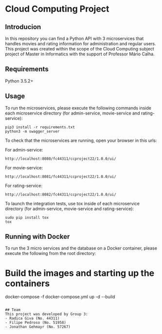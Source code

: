 # Cloud Computing Project

## Introducion
In this repository you can find a Python API with 3 microservices that handles movies and rating information for administration and regular users. This project was created within the scope of the Cloud Computing subject project of Master in Informatics with the support of Professor Mário Calha. 

## Requirements
Python 3.5.2+

## Usage
To run the microservices, please execute the following commands inside each microservice directory (for admin-service, movie-service and rating-service):
```
pip3 install -r requirements.txt
python3 -m swagger_server
```

To check that the microservices are running, open your browser in this urls:

For admin-service:
```
http://localhost:8080/fc44311/ccproject22/1.0.0/ui/
```

For movie-service:
```
http://localhost:8081/fc44311/ccproject22/1.0.0/ui/
```

For rating-service:
```
http://localhost:8082/fc44311/ccproject22/1.0.0/ui/
```

To launch the integration tests, use tox inside of each microservice directory (for admin-service, movie-service and rating-service):
```
sudo pip install tox
tox
```

## Running with Docker

To run the 3 micro services and the database on a Docker container, please execute the following from the root directory:

# Build the images and starting up the containers
docker-compose -f docker-compose.yml up -d --build
```

## Team
This project was developed by Group 3:
- Radica Giva (No. 44311)
- Filipe Pedroso (No. 51958)
- Jonathan Gehmayr (No. 57267)
